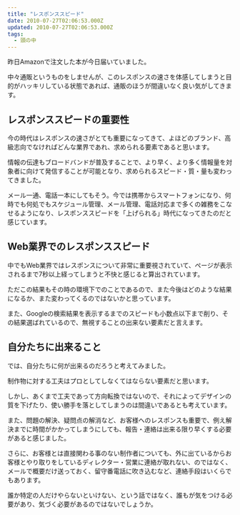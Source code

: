 ```yaml
---
title: "レスポンススピード"
date: 2010-07-27T02:06:53.000Z
updated: 2010-07-27T02:06:53.000Z
tags: 
  - 頭の中
---
```



昨日Amazonで注文した本が今日届いていました。

中々通販というものをしませんが、このレスポンスの速さを体感してしまうと目的がハッキリしている状態であれば、通販のほうが間違いなく良い気がしてきます。


## レスポンススピードの重要性

今の時代はレスポンスの速さがとても重要になってきて、よほどのブランド、高級志向でなければどんな業界であれ、求められる要素であると思います。

情報の伝達もブロードバンドが普及することで、より早く、より多く情報量を対象者に向けて発信することが可能となり、求められるスピード・質・量も変わってきました。

メール一通、電話一本にしてもそう。今では携帯からスマートフォンになり、何時でも何処でもスケジュール管理、メール管理、電話対応まで多くの雑務をこなせるようになり、レスポンススピードを「上げられる」時代になってきたのだと感じています。


## Web業界でのレスポンススピード

中でもWeb業界ではレスポンスについて非常に重要視されていて、ページが表示されるまで7秒以上経ってしまうと不快と感じると算出されています。

ただこの結果もその時の環境下でのことであるので、また今後はどのような結果になるか、また変わってくるのではないかと思っています。

また、Googleの検索結果を表示するまでのスピードも小数点以下まで削り、その結果選ばれているので、無視することの出来ない要素だと言えます。


## 自分たちに出来ること

では、自分たちに何が出来るのだろうと考えてみました。

制作物に対する工夫はプロとしてしなくてはならない要素だと思います。

しかし、あくまで工夫であって方向転換ではないので、それによってデザインの質を下げたり、使い勝手を落としてしまうのは間違いであるとも考えています。

また、問題の解決、疑問点の解消など、お客様へのレスポンスも重要で、例え解決までに時間がかかってしまうにしても、報告・連絡は出来る限り早くする必要があると感じました。

さらに、お客様とは直接関わる事のない制作者についても、外に出ているからお客様とやり取りをしているディレクター・営業に連絡が取れない、のではなく、メールで概要だけ送っておく、留守番電話に吹き込むなど、連絡手段はいくらでもあります。

誰か特定の人だけやらないといけない、という話ではなく、誰もが気をつける必要があり、気づく必要があるのではないでしょうか。


